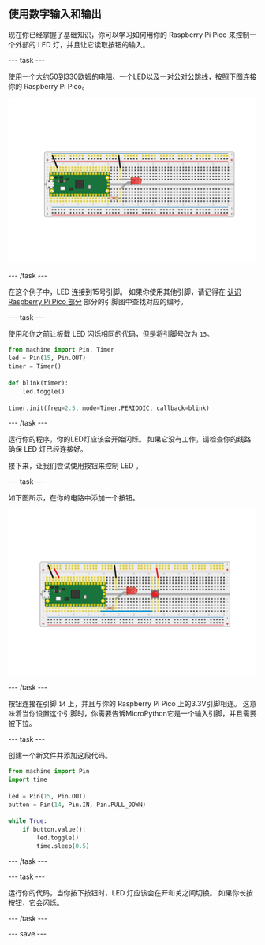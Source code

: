 ## 使用数字输入和输出

现在你已经掌握了基础知识，你可以学习如何用你的 Raspberry Pi Pico 来控制一个外部的 LED 灯，并且让它读取按钮的输入。

\--- task ---

使用一个大约50到330欧姆的电阻、一个LED以及一对公对公跳线，按照下图连接你的 Raspberry Pi Pico。

![连接到 Pico 的 LED 和电阻](images/single_LED.png)

\--- /task ---

在这个例子中，LED 连接到15号引脚。 如果你使用其他引脚，请记得在 [认识 Raspberry Pi Pico 部分](1.html) 部分的引脚图中查找对应的编号。

\--- task ---

使用和你之前让板载 LED 闪烁相同的代码，但是将引脚号改为 `15`。

```python
from machine import Pin, Timer
led = Pin(15, Pin.OUT)
timer = Timer()

def blink(timer):
    led.toggle()
	
timer.init(freq=2.5, mode=Timer.PERIODIC, callback=blink)
```

\--- /task ---

运行你的程序，你的LED灯应该会开始闪烁。 如果它没有工作，请检查你的线路确保 LED 灯已经连接好。

接下来，让我们尝试使用按钮来控制 LED 。

\--- task ---

如下图所示，在你的电路中添加一个按钮。

![面包板上的 LED 和按钮](images/button_and_LED.png)

\--- /task ---

按钮连接在引脚 `14` 上，并且与你的 Raspberry Pi Pico 上的3.3V引脚相连。 这意味着当你设置这个引脚时，你需要告诉MicroPython它是一个输入引脚，并且需要被下拉。

\--- task ---

创建一个新文件并添加这段代码。

```python
from machine import Pin
import time

led = Pin(15, Pin.OUT)
button = Pin(14, Pin.IN, Pin.PULL_DOWN)

while True:
    if button.value():
	    led.toggle()
        time.sleep(0.5)
```

\--- /task ---

\--- task ---

运行你的代码，当你按下按钮时，LED 灯应该会在开和关之间切换。 如果你长按按钮，它会闪烁。

\--- /task ---

\--- save ---
